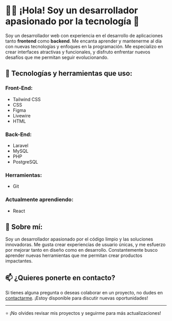 # 👨‍💻 ¡Hola! Soy un desarrollador apasionado por la tecnología 👋

Soy un desarrollador web con experiencia en el desarrollo de aplicaciones tanto **frontend** como **backend**. Me encanta aprender y mantenerme al día con nuevas tecnologías y enfoques en la programación. Me especializo en crear interfaces atractivas y funcionales, y disfruto enfrentar nuevos desafíos que me permitan seguir evolucionando.

## 🔧 Tecnologías y herramientas que uso:

### Front-End:
- Tailwind CSS
- CSS
- Figma
- Livewire
- HTML

### Back-End:
- Laravel
- MySQL
- PHP
- PostgreSQL

### Herramientas:
- Git

### Actualmente aprendiendo:
- React

## 🌟 Sobre mí:

Soy un desarrollador apasionado por el código limpio y las soluciones innovadoras. Me gusta crear experiencias de usuario únicas, y me esfuerzo por mejorar tanto en diseño como en desarrollo. Constantemente busco aprender nuevas herramientas que me permitan crear productos impactantes.

## 📫 ¿Quieres ponerte en contacto?

Si tienes alguna pregunta o deseas colaborar en un proyecto, no dudes en [contactarme](#). ¡Estoy disponible para discutir nuevas oportunidades!

---

⭐ ¡No olvides revisar mis proyectos y seguirme para más actualizaciones!
